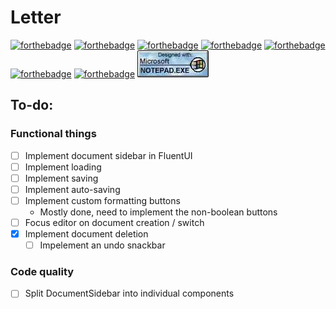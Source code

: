 # Letter

[![forthebadge](https://forthebadge.com/images/badges/powered-by-electricity.svg)](https://forthebadge.com)
[![forthebadge](https://forthebadge.com/images/badges/gluten-free.svg)](https://forthebadge.com)
[![forthebadge](https://forthebadge.com/images/badges/built-with-love.svg)](https://forthebadge.com)
[![forthebadge](https://forthebadge.com/images/badges/uses-html.svg)](https://forthebadge.com)
[![forthebadge](https://forthebadge.com/images/badges/contains-cat-gifs.svg)](https://forthebadge.com)
[![forthebadge](https://forthebadge.com/images/badges/uses-badges.svg)](https://forthebadge.com)
[![forthebadge](https://forthebadge.com/images/badges/compatibility-betamax.svg)](https://forthebadge.com)
![Designed with Notepad](https://raw.githubusercontent.com/HonbraDev/lettereditor/master/public/notepad.png)

## To-do:

### Functional things

- [ ] Implement document sidebar in FluentUI
- [ ] Implement loading
- [ ] Implement saving
- [ ] Implement auto-saving
- [ ] Implement custom formatting buttons
  - Mostly done, need to implement the non-boolean buttons
- [ ] Focus editor on document creation / switch
- [x] Implement document deletion
  - [ ] Impelement an undo snackbar

### Code quality

- [ ] Split DocumentSidebar into individual components
